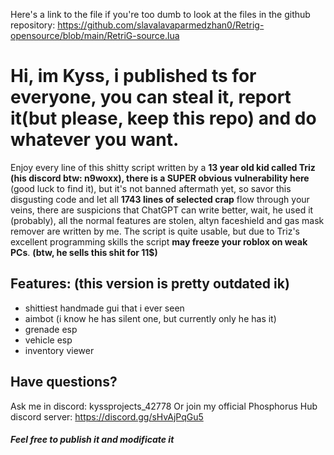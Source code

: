 Here's a link to the file if you're too dumb to look at the files in the github repository: https://github.com/slavalavaparmedzhan0/Retrig-opensource/blob/main/RetriG-source.lua 

# Hi, im Kyss, i published ts for everyone, you can steal it, report it(but please, keep this repo) and do whatever you want.

Enjoy every line of this shitty script written by a **13 year old kid called Triz **(his discord btw: n9woxx),** there is a SUPER obvious vulnerability here** (good luck to find it), but it's not banned aftermath yet, so savor this disgusting code and let all **1743 lines of selected crap** flow through your veins, there are suspicions that ChatGPT can write better, wait, he used it (probably), all the normal features are stolen, altyn faceshield and gas mask remover are written by me. The script is quite usable, but due to Triz's excellent programming skills the script **may freeze your roblox on weak PCs**.
**(btw, he sells this shit for 11$)**

## Features: (this version is pretty outdated ik)
- shittiest handmade gui that i ever seen
- aimbot (i know he has silent one, but currently only he has it)
- grenade esp
- vehicle esp
- inventory viewer

## Have questions?
Ask me in discord: kyssprojects_42778
Or join my official Phosphorus Hub discord server: https://discord.gg/sHvAjPqGu5


##### Feel free to publish it and modificate it
